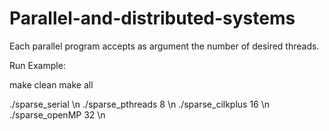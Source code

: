 # Parallel-and-distributed-systems


Each parallel program accepts as argument the number of desired threads.

Run Example:

make clean
make all 

./sparse_serial \n
./sparse_pthreads 8 \n
./sparse_cilkplus 16  \n
./sparse_openMP 32   \n

